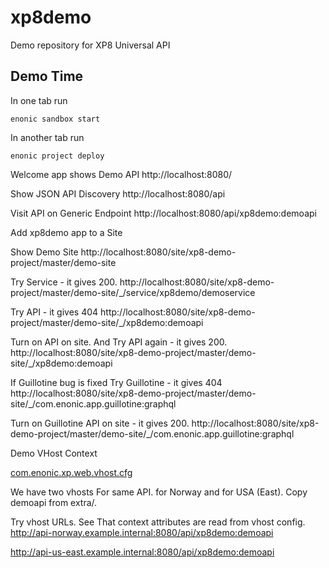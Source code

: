 # xp8demo
Demo repository for XP8 Universal API

## Demo Time

In one tab run 
        
    enonic sandbox start

In another tab run

    enonic project deploy

Welcome app shows Demo API
http://localhost:8080/

Show JSON API Discovery 
http://localhost:8080/api

Visit API on Generic Endpoint
http://localhost:8080/api/xp8demo:demoapi

Add xp8demo app to a Site

Show Demo Site
http://localhost:8080/site/xp8-demo-project/master/demo-site

Try Service - it gives 200.
http://localhost:8080/site/xp8-demo-project/master/demo-site/_/service/xp8demo/demoservice

Try API - it gives 404
http://localhost:8080/site/xp8-demo-project/master/demo-site/_/xp8demo:demoapi

Turn on API on site. And Try API again - it gives 200.
http://localhost:8080/site/xp8-demo-project/master/demo-site/_/xp8demo:demoapi


If Guillotine bug is fixed
Try Guillotine - it gives 404
http://localhost:8080/site/xp8-demo-project/master/demo-site/_/com.enonic.app.guillotine:graphql

Turn on Guillotine API on site - it gives 200.
http://localhost:8080/site/xp8-demo-project/master/demo-site/_/com.enonic.app.guillotine:graphql


Demo VHost Context


[com.enonic.xp.web.vhost.cfg](../../.enonic/sandboxes/xp8demo/home/config/com.enonic.xp.web.vhost.cfg)

We have two vhosts For same API. for Norway and for USA (East). 
Copy demoapi from extra/.

Try vhost URLs. See That context attributes are read from vhost config.
http://api-norway.example.internal:8080/api/xp8demo:demoapi

http://api-us-east.example.internal:8080/api/xp8demo:demoapi
